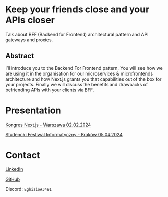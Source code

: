 # Keep your friends close and your APIs closer

Talk about BFF (Backend for Frontend) architectural pattern and API gateways and proxies.

## Abstract
I’ll introduce you to the Backend For Frontend pattern. You will see how we are using it in the organisation for our microservices & microfrontends architecture and how Next.js grants you that capabilities out of the box for your projects. Finally we will discuss the benefits and drawbacks of befriending APIs with your clients via BFF.

# Presentation
[Kongres Next.js - Warszawa 02.02.2024](https://docs.google.com/presentation/d/18RcL-BGNVTm8Skdt_ZfXxpTwVOWnoFcwVa11qARfllo/edit?usp=sharing)

[Studencki Festiwal Informatyczny - Kraków 05.04.2024](https://docs.google.com/presentation/d/1T-UHSGBPacOTw0UyYdYK6g_GCQtBTmN5s3ixE_SRrl8/edit?usp=sharing)

# Contact

[LinkedIn](https://www.linkedin.com/in/jacob-wasik/)

[GitHub](https://github.com/Eghizio)

Discord: `Eghizio#3491`
